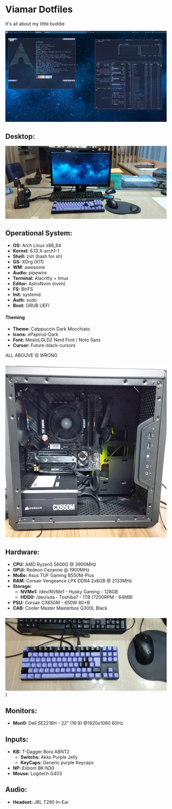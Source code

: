 # Viamar Dotfiles

It's all about my little buddie


![Festfetch](https://github.com/jKy0n/Viamar-dotfiles/blob/main/Pictures/Viamar-PC-media/fastfetch-14-mar-2025.png)

## Desktop:

![Desktop](https://github.com/jKy0n/Viamar-dotfiles/blob/main/Pictures/Viamar-PC-media/desktop-14-mar-2025.jpg)

## Operational System:

- **OS:** Arch Linux x86_64
- **Kernel:** 6.13.X-arch1-1
- **Shell:** zsh (bash for sh)
- **GS:** XOrg (X11)
- **WM:** awesome
- **Audio:** pipewire
- **Terminal:** Alacritty + tmux
- **Editor:** AstroNvim (nvim)
- **FS:** BtrFS
- **Init:** systemd
- **Auth:** sudo
- **Boot:** GRUB UEFI


#### Theming

- **Theme:** Catppuccin Dark Mocchiato
- **Icons:** ePapirus-Dark
- **Font:** MesloLGLDZ Nerd Font / Noto Sans
- **Cursor:** Future-black-cursors


ALL ABOUVE IS WRONG


![Viamar](https://github.com/jKy0n/Viamar-dotfiles/blob/main/Pictures/Viamar-PC-media/viamar-14-mar-2025.jpg)


## Hardware:

- **CPU:** AMD Ryzen5 5600G @ 3900MHz
- **GPUi:** Redeon Cezanne @ 1900MHz
- **MoBo:** Asus TUF Gaming B550M-Plus
- **RAM:** Corsair Vengeance LPX DDR4 2x8GB @ 2133MHz
- **Storage:**
    - **NVMe1:** /dev/NVMe1 -  Husky Gaming - 128GB
    - **HDD0:**  /dev/sda   -  Toshiba?  - 1TB (7200RPM - 64MB)
- **PSU:** Corsair CX650M - 650W 80+B
- **CAB:** Cooler Master Masterbox Q300L Black


###

![Peripherals](https://github.com/jKy0n/Viamar-dotfiles/blob/main/Pictures/Viamar-PC-media/peripherals-14-mar-2025.jpg))

## Monitors:

- **Mon0:** Dell SE2216H - 22" (16:9) @1920x1080 60Hz


## Inputs:

- **KB:** T-Dagger Bora ABNT2
    - **Switchs:** Akko Purple Jelly
    - **KeyCaps:** Generic purple Keycaps
- **NP:** Exbom BK-N30
- **Mouse:** Logitech G403


## Audio:

- **Headset:** JBL T290 In-Ear 